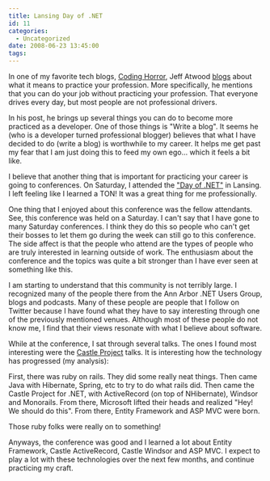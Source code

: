 ```yaml
---
title: Lansing Day of .NET
id: 11
categories:
  - Uncategorized
date: 2008-06-23 13:45:00
tags:
---
```


In one of my favorite tech blogs, [Coding Horror](http://www.codinghorror.com/), Jeff Atwood [blogs](http://www.codinghorror.com/blog/archives/001138.html) about what it means to practice your profession. More specifically, he mentions that you can do your job without practicing your profession. That everyone drives every day, but most people are not professional drivers.   

In his post, he brings up several things you can do to become more practiced as a developer. One of those things is &quot;Write a blog&quot;. It seems he (who is a developer turned professional blogger) believes that what I have decided to do (write a blog) is worthwhile to my career. It helps me get past my fear that I am just doing this to feed my own ego... which it feels a bit like.   

I believe that another thing that is important for practicing your career is going to conferences. On Saturday, I attended the [&quot;Day of .NET&quot;](http://www.dayofdotnet.org/Lansing/2008/Default.aspx) in Lansing. I left feeling like I learned a TON! It was a great thing for me professionally.   

One thing that I enjoyed about this conference was the fellow attendants. See, this conference was held on a Saturday. I can't say that I have gone to many Saturday conferences. I think they do this so people who can't get their bosses to let them go during the week can still go to this conference. The side affect is that the people who attend are the types of people who are truly interested in learning outside of work. The enthusiasm about the conference and the topics was quite a bit stronger than I have ever seen at something like this.   

I am starting to understand that this community is not terribly large. I recognized many of the people there from the Ann Arbor .NET Users Group, blogs and podcasts. Many of these people are people that I follow on Twitter because I have found what they have to say interesting through one of the previously mentioned venues. Although most of these people do not know me, I find that their views resonate with what I believe about software.   

While at the conference, I sat through several talks. The ones I found most interesting were the [Castle Project](http://www.castleproject.org/) talks. It is interesting how the technology has progressed (my analysis):   

First, there was ruby on rails. They did some really neat things. Then came Java with Hibernate, Spring, etc to try to do what rails did. Then came the Castle Project for .NET, with ActiveRecord (on top of NHibernate), Windsor and Monorails. From there, Microsoft lifted their heads and realized &quot;Hey! We should do this&quot;. From there, Entity Framework and ASP MVC were born.   

Those ruby folks were really on to something!   

Anyways, the conference was good and I learned a lot about Entity Framework, Castle ActiveRecord, Castle Windsor and ASP MVC. I expect to play a lot with these technologies over the next few months, and continue practicing my craft.